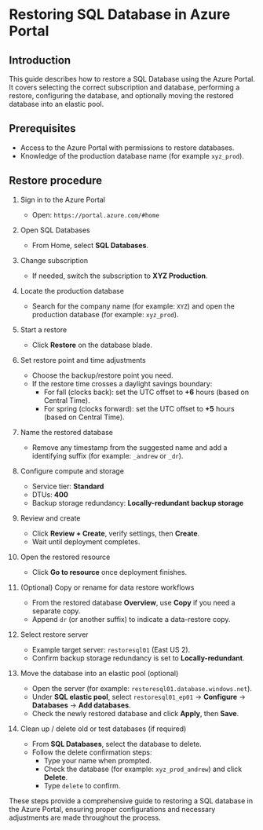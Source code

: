 # Restoring SQL Database in Azure Portal

## Introduction

This guide describes how to restore a SQL Database using the Azure Portal. It covers selecting the correct subscription and database, performing a restore, configuring the database, and optionally moving the restored database into an elastic pool.

## Prerequisites

- Access to the Azure Portal with permissions to restore databases.
- Knowledge of the production database name (for example `xyz_prod`).

## Restore procedure

1. Sign in to the Azure Portal
   - Open: `https://portal.azure.com/#home`

2. Open SQL Databases
   - From Home, select **SQL Databases**.

3. Change subscription
   - If needed, switch the subscription to **XYZ Production**.

4. Locate the production database
   - Search for the company name (for example: `XYZ`) and open the production database (for example: `xyz_prod`).

5. Start a restore
   - Click **Restore** on the database blade.

6. Set restore point and time adjustments
   - Choose the backup/restore point you need.
   - If the restore time crosses a daylight savings boundary:
     - For fall (clocks back): set the UTC offset to **+6** hours (based on Central Time).
     - For spring (clocks forward): set the UTC offset to **+5** hours (based on Central Time).

7. Name the restored database
   - Remove any timestamp from the suggested name and add a identifying suffix (for example: `_andrew` or `_dr`).

8. Configure compute and storage
   - Service tier: **Standard**
   - DTUs: **400**
   - Backup storage redundancy: **Locally-redundant backup storage**

9. Review and create
   - Click **Review + Create**, verify settings, then **Create**.
   - Wait until deployment completes.

10. Open the restored resource
    - Click **Go to resource** once deployment finishes.

11. (Optional) Copy or rename for data restore workflows
    - From the restored database **Overview**, use **Copy** if you need a separate copy.
    - Append `dr` (or another suffix) to indicate a data-restore copy.

12. Select restore server
    - Example target server: `restoresql01` (East US 2).
    - Confirm backup storage redundancy is set to **Locally-redundant**.

13. Move the database into an elastic pool (optional)
    - Open the server (for example: `restoresql01.database.windows.net`).
    - Under **SQL elastic pool**, select `restoresql01_ep01` → **Configure** → **Databases** → **Add databases**.
    - Check the newly restored database and click **Apply**, then **Save**.

14. Clean up / delete old or test databases (if required)
    - From **SQL Databases**, select the database to delete.
    - Follow the delete confirmation steps:
      - Type your name when prompted.
      - Check the database (for example: `xyz_prod_andrew`) and click **Delete**.
      - Type `delete` to confirm.

These steps provide a comprehensive guide to restoring a SQL database in the Azure Portal, ensuring proper configurations and necessary adjustments are made throughout the process.
